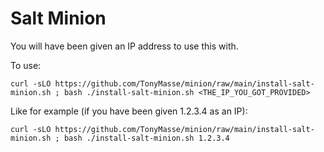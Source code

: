 # Salt Minion

You will have been given an IP address to use this with.

To use:
```
curl -sLO https://github.com/TonyMasse/minion/raw/main/install-salt-minion.sh ; bash ./install-salt-minion.sh <THE_IP_YOU_GOT_PROVIDED>
```

Like for example (if you have been given 1.2.3.4 as an IP):
```
curl -sLO https://github.com/TonyMasse/minion/raw/main/install-salt-minion.sh ; bash ./install-salt-minion.sh 1.2.3.4
```
